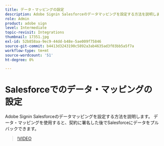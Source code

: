 ```yaml
---
title: データ・マッピングの設定
description: Adobe Signin Salesforceのデータマッピングを設定する方法を説明します
role: Admin
product: adobe sign
level: Intermediate
topic-revisit: Integrations
thumbnail: 17351.jpg
exl-id: 52b858aa-9ec9-44dd-b48e-5ae009f75846
source-git-commit: b4413d3243190c5892a3ab4635ad3f03bb5a5f7a
workflow-type: tm+mt
source-wordcount: '51'
ht-degree: 0%

---
```


# Salesforceでのデータ・マッピングの設定

Adobe Signin Salesforceのデータマッピングを設定する方法を説明します。 データ・マッピングを使用すると、契約に署名した後でSalesforceにデータをプルバックできます。

>[!VIDEO](https://video.tv.adobe.com/v/17351?hidetitle=true)
